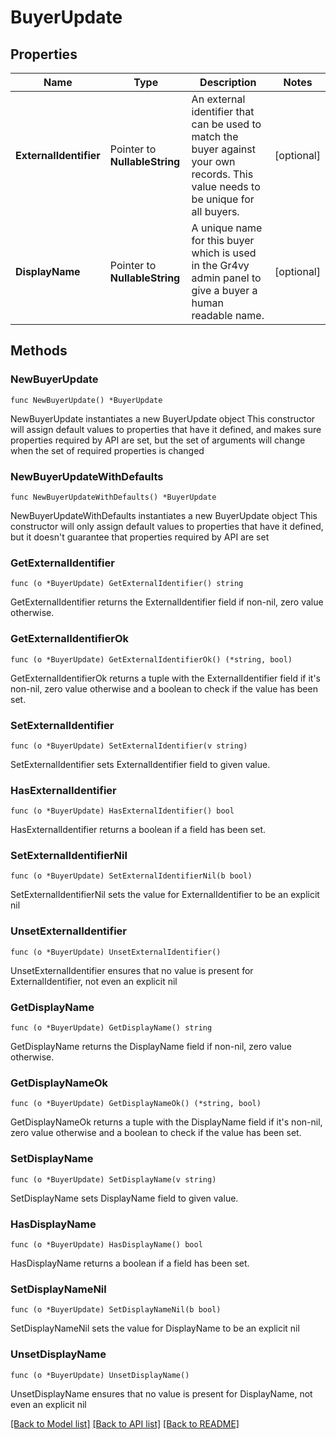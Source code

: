 # BuyerUpdate

## Properties

Name | Type | Description | Notes
------------ | ------------- | ------------- | -------------
**ExternalIdentifier** | Pointer to **NullableString** | An external identifier that can be used to match the buyer against your own records. This value needs to be unique for all buyers. | [optional] 
**DisplayName** | Pointer to **NullableString** | A unique name for this buyer which is used in the Gr4vy admin panel to give a buyer a human readable name. | [optional] 

## Methods

### NewBuyerUpdate

`func NewBuyerUpdate() *BuyerUpdate`

NewBuyerUpdate instantiates a new BuyerUpdate object
This constructor will assign default values to properties that have it defined,
and makes sure properties required by API are set, but the set of arguments
will change when the set of required properties is changed

### NewBuyerUpdateWithDefaults

`func NewBuyerUpdateWithDefaults() *BuyerUpdate`

NewBuyerUpdateWithDefaults instantiates a new BuyerUpdate object
This constructor will only assign default values to properties that have it defined,
but it doesn't guarantee that properties required by API are set

### GetExternalIdentifier

`func (o *BuyerUpdate) GetExternalIdentifier() string`

GetExternalIdentifier returns the ExternalIdentifier field if non-nil, zero value otherwise.

### GetExternalIdentifierOk

`func (o *BuyerUpdate) GetExternalIdentifierOk() (*string, bool)`

GetExternalIdentifierOk returns a tuple with the ExternalIdentifier field if it's non-nil, zero value otherwise
and a boolean to check if the value has been set.

### SetExternalIdentifier

`func (o *BuyerUpdate) SetExternalIdentifier(v string)`

SetExternalIdentifier sets ExternalIdentifier field to given value.

### HasExternalIdentifier

`func (o *BuyerUpdate) HasExternalIdentifier() bool`

HasExternalIdentifier returns a boolean if a field has been set.

### SetExternalIdentifierNil

`func (o *BuyerUpdate) SetExternalIdentifierNil(b bool)`

 SetExternalIdentifierNil sets the value for ExternalIdentifier to be an explicit nil

### UnsetExternalIdentifier
`func (o *BuyerUpdate) UnsetExternalIdentifier()`

UnsetExternalIdentifier ensures that no value is present for ExternalIdentifier, not even an explicit nil
### GetDisplayName

`func (o *BuyerUpdate) GetDisplayName() string`

GetDisplayName returns the DisplayName field if non-nil, zero value otherwise.

### GetDisplayNameOk

`func (o *BuyerUpdate) GetDisplayNameOk() (*string, bool)`

GetDisplayNameOk returns a tuple with the DisplayName field if it's non-nil, zero value otherwise
and a boolean to check if the value has been set.

### SetDisplayName

`func (o *BuyerUpdate) SetDisplayName(v string)`

SetDisplayName sets DisplayName field to given value.

### HasDisplayName

`func (o *BuyerUpdate) HasDisplayName() bool`

HasDisplayName returns a boolean if a field has been set.

### SetDisplayNameNil

`func (o *BuyerUpdate) SetDisplayNameNil(b bool)`

 SetDisplayNameNil sets the value for DisplayName to be an explicit nil

### UnsetDisplayName
`func (o *BuyerUpdate) UnsetDisplayName()`

UnsetDisplayName ensures that no value is present for DisplayName, not even an explicit nil

[[Back to Model list]](../README.md#documentation-for-models) [[Back to API list]](../README.md#documentation-for-api-endpoints) [[Back to README]](../README.md)


